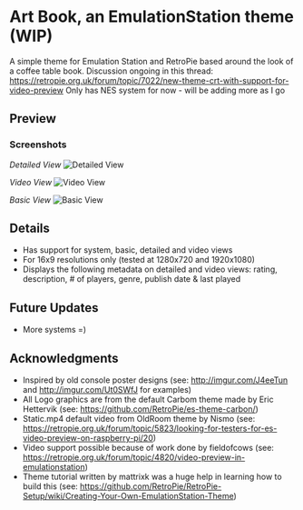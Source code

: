 # Art Book, an EmulationStation theme (WIP)
A simple theme for Emulation Station and RetroPie based around the look of a coffee table book.  Discussion ongoing in this thread: https://retropie.org.uk/forum/topic/7022/new-theme-crt-with-support-for-video-preview
Only has NES system for now - will be adding more as I go

## Preview

### Screenshots

*Detailed View*
![Detailed View](http://i.imgur.com/45WMfc3.png)

*Video View*
![Video View](http://i.imgur.com/rjfopnF.png)

*Basic View*
![Basic View](http://i.imgur.com/YH4oAci.png)


## Details

- Has support for system, basic, detailed and video views
- For 16x9 resolutions only (tested at 1280x720 and 1920x1080)
- Displays the following metadata on detailed and video views: rating, description, # of players, genre, publish date & last played

## Future Updates

- More systems =)

## Acknowledgments

- Inspired by old console poster designs (see: http://imgur.com/J4eeTun and http://imgur.com/Ut0SWfJ for examples) 
- All Logo graphics are from the default Carbom theme made by Eric Hettervik (see: https://github.com/RetroPie/es-theme-carbon/)
- Static.mp4 default video from OldRoom theme by Nismo (see: https://retropie.org.uk/forum/topic/5823/looking-for-testers-for-es-video-preview-on-raspberry-pi/20)
- Video support possible because of work done by fieldofcows (see: https://retropie.org.uk/forum/topic/4820/video-preview-in-emulationstation)
- Theme tutorial written by mattrixk was a huge help in learning how to build this (see: https://github.com/RetroPie/RetroPie-Setup/wiki/Creating-Your-Own-EmulationStation-Theme)
